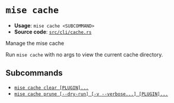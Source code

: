 # `mise cache`

- **Usage**: `mise cache <SUBCOMMAND>`
- **Source code**: [`src/cli/cache.rs`](https://github.com/jdx/mise/blob/main/src/cli/cache.rs)

Manage the mise cache

Run `mise cache` with no args to view the current cache directory.

## Subcommands

- [`mise cache clear [PLUGIN]...`](/cli/cache/clear.md)
- [`mise cache prune [--dry-run] [-v --verbose...] [PLUGIN]...`](/cli/cache/prune.md)
